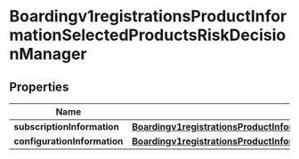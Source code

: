 
# Boardingv1registrationsProductInformationSelectedProductsRiskDecisionManager

## Properties
Name | Type | Description | Notes
------------ | ------------- | ------------- | -------------
**subscriptionInformation** | [**Boardingv1registrationsProductInformationSelectedProductsPaymentsPayerAuthenticationSubscriptionInformation**](Boardingv1registrationsProductInformationSelectedProductsPaymentsPayerAuthenticationSubscriptionInformation.md) |  |  [optional]
**configurationInformation** | [**Boardingv1registrationsProductInformationSelectedProductsRiskDecisionManagerConfigurationInformation**](Boardingv1registrationsProductInformationSelectedProductsRiskDecisionManagerConfigurationInformation.md) |  |  [optional]



